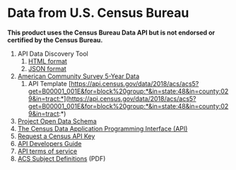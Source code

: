 # Data from U.S. Census Bureau

**This product uses the Census Bureau Data API but is not endorsed or certified by the Census Bureau.**

1. API Data Discovery Tool
    1. [HTML format](https://api.census.gov/data.html)
    1. [JSON format](https://api.census.gov/data.json)
1. [American Community Survey 5-Year Data](https://www.census.gov/data/developers/data-sets/acs-5year.html)
    1. API Template [https://api.census.gov/data/2018/acs/acs5?get=B00001_001E&for=block%20group:*&in=state:48&in=county:029&in=tract:*](https://api.census.gov/data/2018/acs/acs5?get=B00001_001E&for=block%20group:*&in=state:48&in=county:029&in=tract:*)
1. [Project Open Data Schema](https://project-open-data.cio.gov/schema/)
1. [The Census Data Application Programming Interface (API)](www.census.gov/data/developers/updates/new-discovery-tool.html)
1. [Request a Census API Key](http://api.census.gov/data/key_signup.html)
1. [API Developers Guide](https://www.census.gov/data/developers/guidance/api-user-guide.html)
1. [API terms of service](https://www.census.gov/data/developers/about/terms-of-service.html)
1. [ACS Subject Definitions](https://www2.census.gov/programs-surveys/acs/tech_docs/subject_definitions/2018_ACSSubjectDefinitions.pdf?#) (PDF)

